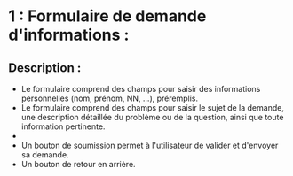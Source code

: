 # 1 : Formulaire de demande d'informations : #




## Description : ##

- Le formulaire comprend des champs pour saisir des informations personnelles (nom, prénom, NN, ...), préremplis.
- Le formulaire comprend des champs pour saisir le sujet de la demande, une description détaillée du problème ou de la question, ainsi que toute information pertinente.
- 
- Un bouton de soumission permet à l'utilisateur de valider et d'envoyer sa demande.
- Un bouton de retour en arrière.

